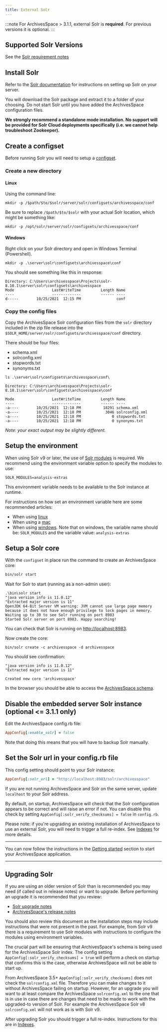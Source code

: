 ```yaml
---
title: External Solr
---
```


:::note
For ArchivesSpace > 3.1.1, external Solr is **required**. For previous versions it is optional.
:::

## Supported Solr Versions

See the [Solr requirement notes](/administration/getting_started#solr)

## Install Solr

Refer to the [Solr documentation](https://solr.apache.org/guide/solr/latest/) for instructions on setting up Solr on your server.

You will download the Solr package and extract it to a folder of your choosing. Do not start Solr
until you have added the ArchivesSpace configuration files.

**We strongly recommend a standalone mode installation. No support will be provided for Solr
Cloud deployments specifically (i.e. we cannot help troubleshoot Zookeeper).**

## Create a configset

Before running Solr you will need to
setup a [configset](https://solr.apache.org/guide/8_10/config-sets.html#configsets-in-standalone-mode).

### Create a new directory

#### Linux

Using the command line:

```shell
mkdir -p /$path/$to/$solr/server/solr/configsets/archivesspace/conf
```

Be sure to replace `/$path/$to/$solr` with your actual Solr location, which might be something like:

```shell
mkdir -p /opt/solr/server/solr/configsets/archivesspace/conf
```

#### Windows

Right click on your Solr directory and open in Windows Terminal (Powershell).

```
mkdir -p .\server\solr\configsets\archivesspace\conf
```

You should see something like this in response:

```
Directory: C:\Users\archivesspace\Projects\solr-8.10.1\server\solr\configsets\archivesspace
Mode                 LastWriteTime         Length Name
----                 -------------         ------ ----
d-----        10/25/2021  12:15 PM                conf
```

### Copy the config files

Copy the ArchivesSpace Solr configuration files from the `solr` directory included
in the zip file release into the `$SOLR_HOME/server/solr/configsets/archivesspace/conf` directory.

There should be four files:

- schema.xml
- solrconfig.xml
- stopwords.txt
- synonyms.txt

```shell
ls .\server\solr\configsets\archivesspace\conf\

Directory: C:\Users\archivesspace\Projects\solr-8.10.1\server\solr\configsets\archivesspace\conf

Mode                 LastWriteTime         Length Name
----                 -------------         ------ ----
-a----        10/25/2021  12:18 PM          18291 schema.xml
-a----        10/25/2021  12:18 PM           3046 solrconfig.xml
-a----        10/25/2021  12:18 PM              0 stopwords.txt
-a----        10/25/2021  12:18 PM              0 synonyms.txt
```

_Note: your exact output may be slightly different._

## Setup the environment

When using Solr v9 or later, the use of [Solr modules](https://solr.apache.org/guide/solr/latest/configuration-guide/solr-modules.html) is required.
We recommend using the environment variable option to specify the modules to use:

```shell
SOLR_MODULES=analysis-extras
```

This environment variable needs to be available to the Solr instance at runtime.

For instructions on how set an environment variable here are some recommended articles:

- When using [linux](https://www.freecodecamp.org/news/how-to-set-an-environment-variable-in-linux)
- When using a [mac](https://phoenixnap.com/kb/set-environment-variable-mac)
- When using [windows](https://docs.oracle.com/cd/E83411_01/OREAD/creating-and-modifying-environment-variables-on-windows.htm#OREAD158). Note that on windows, the variable name should be: `SOLR_MODULES` and the variable value: `analysis-extras`

## Setup a Solr core

With the `configset` in place run the command to create an ArchivesSpace core:

```bash
bin/solr start
```

Wait for Solr to start (running as a non-admin user):

```shell
.\bin\solr start
"java version info is 11.0.12"
"Extracted major version is 11"
OpenJDK 64-Bit Server VM warning: JVM cannot use large page memory because it does not have enough privilege to lock pages in memory.
Waiting up to 30 to see Solr running on port 8983
Started Solr server on port 8983. Happy searching!
```

You can check that Solr is running on [http://localhost:8983](http://localhost:8983).

Now create the core:

```shell
bin/solr create -c archivesspace -d archivesspace
```

You should see confirmation:

```shell
"java version info is 11.0.12"
"Extracted major version is 11"

Created new core 'archivesspace'
```

In the browser you should be able to access the [ArchivesSpace schema](http://localhost:8983/solr/#/archivesspace/files?file=schema.xml).

## Disable the embedded server Solr instance (optional <= 3.1.1 only)

Edit the ArchivesSpace config.rb file:

```ruby
AppConfig[:enable_solr] = false
```

Note that doing this means that you will have to backup Solr manually.

## Set the Solr url in your config.rb file

This config setting should point to your Solr instance:

```ruby
AppConfig[:solr_url] = "http://localhost:8983/solr/archivesspace"
```

If you are not running ArchivesSpace and Solr on the same server, update
`localhost` to your Solr address.

By default, on startup, ArchivesSpace will check that the Solr configuration
appears to be correct and will raise an error if not. You can disable this check
by setting `AppConfig[:solr_verify_checksums] = false` in `config.rb`.

Please note: if you're upgrading an existing installation of ArchivesSpace to use an external Solr, you will need to trigger a full re-index.
See [Indexes](/administration/indexes) for more details.

---

You can now follow the instructions in the [Getting started](/administration/getting_started) section to start
your ArchivesSpace application.

---

## Upgrading Solr

If you are using an older version of Solr than is recommended you may need (if called out
in release notes) or want to upgrade. Before performing an upgrade it is recommended that you review:

- [Solr upgrade notes](https://solr.apache.org/guide/solr/latest/upgrade-notes/solr-upgrade-notes.html)
- [ArchivesSpace's release notes](https://github.com/archivesspace/archivesspace/releases)

You should also review this document as the installation steps may include
instructions that were not present in the past. For example, from Solr v9 there is a
requirement to use Solr modules with instructions to configure the modules using environment
variables.

The crucial part will be ensuring that ArchivesSpace's schema is being used for the
ArchivesSpace Solr index. The config setting `AppConfig[:solr_verify_checksums] = true`
will perform a check on startup that confirms this is the case, otherwise ArchivesSpace
will not be able to start up.

From ArchivesSpace 3.5+ `AppConfig[:solr_verify_checksums]` does not check the
`solrconfig.xml` file. Therefore you can make changes to it without ArchivesSpace failing
on startup. However, for an upgrade you will want to at least compare the ArchivesSpace
`solrconfig.xml` to the one that is in use in case there are changes that need to be made to
work with the upgraded-to version of Solr. For example the ArchivesSpace Solr v8 `solrconfig.xml`
will not work as is with Solr v9.

After upgrading Solr you should trigger a full re-index. Instructions for this are in
[Indexes](/administration/indexes).
